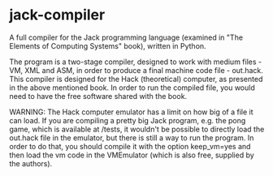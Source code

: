 # jack-compiler
A full compiler for the Jack programming language (examined in "The Elements of Computing Systems" book), written in Python.

The program is a two-stage compiler, designed to work with medium files - VM, XML and ASM, in order to produce a final machine code file - out.hack.
This compiler is designed for the Hack (theoretical) computer, as presented in the above mentioned book. In order to run the compiled file, you would need
to have the free software shared with the book.

WARNING:
The Hack computer emulator has a limit on how big of a file it can load. If you are compiling a pretty big Jack program, e.g. the pong game, which is available at /tests, it wouldn't
be possible to directly load the out.hack file in the emulator, but there is still a way to run the program. In order to do that, you should compile it with the option keep_vm=yes and then
load the vm code in the VMEmulator (which is also free, supplied by the authors).
